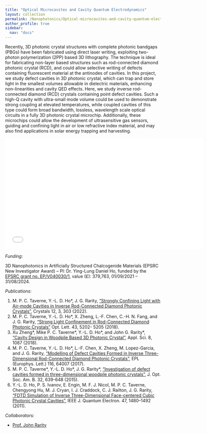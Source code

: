 ```yaml
---
title: "Optical Microcavites and Cavity Quantum Electrodynamics"
layout: collection
permalink: /Nanophotonics/Optical-microcavites-and-cavity-quantum-electrodynamics/
author_profile: true
sidebar:
  nav: "docs"
---
```


<!--**Optical Microcavites and Cavity Quantum Electrodynamics**-->

Recently, 3D photonic crystal structures with complete photonic bandgaps (PBGs) have been fabricated using direct laser writing, exploiting two-photon polymerization (2PP) based 3D lithography. The technique is ideal for fabricating non-layer based structures such as rod-connected diamond photonic crystal (RCD), and could allow selective writing of defects containing fluorescent  material at the antinodes of cavities. In this project, we study defect cavities in 3D photonic crystal, which can trap and store light in the smallest volumes allowable in dielectric materials, enhancing non-linearities and cavity QED effects. Here, we study inverse rod-connected diamond (RCD) crystals containing point defect cavities. Such a high-Q cavity with ultra-small mode volume could be used to demonstrate strong coupling at elevated temperatures, while coupled cavities of this type could form broad bandwidth, lossless, wavelength scale optical circuits in a fully 3D photonic crystal microchip. Additionally, these microchips could allow the development of ultrasensitive gas sensors, guiding and confining light in air or low refractive index material, and may also find applications in solar energy trapping and harvesting.

<img src="{{ site.url }}{{ site.baseurl }}/assets/research/RCD-OL.png" alt="">

<iframe width="640" height="360" src="{{ site.url }}{{ site.baseurl }}/assets/research/Strong%20light%20confinement%20in%203D%20photonic%20crystals.mp4" title="Strong light confinement in 3D photonic crystals" frameborder="0" allow="accelerometer; autoplay; clipboard-write; encrypted-media; gyroscope; picture-in-picture" allowfullscreen></iframe>

*Funding:*

3D Nanophotonics in Artificially Structured Chalcogenide Materials (EPSRC New Investigator Award) – PI: Dr. Ying-Lung Daniel Ho, funded by the [EPSRC grant no. EP/V040030/1](https://gow.epsrc.ukri.org/NGBOViewGrant.aspx?GrantRef=EP/V040030/1), value (£): 379,763, 01/09/2021 – 31/08/2024.

*Publications:*

1. M. P. C. Taverne, Y.-L. D. Ho*, J. G. Rarity, [“Strongly Confining Light with Air-mode Cavities in Inverse Rod-Connected Diamond Photonic Crystals”](https://doi.org/10.3390/cryst12030303), Crystals 12, 3, 303 (2022).
1. M. P. C. Taverne, Y.-L. D. Ho*, X. Zheng, L.-F. Chen, C.-H. N. Fang, and J. G. Rarity, [“Strong Light Confinement in Rod-Connected Diamond Photonic Crystals”](https://doi.org/10.1364/OL.43.005202) Opt. Lett. 43, 5202- 5205 (2018).
1. Xu Zheng*, Mike P. C. Taverne*, Y.-L. D. Ho*, and John G. Rarity*, [“Cavity Design in Woodpile Based 3D Photonic Crystal”](https://doi.org/10.3390/app8071087), Appl. Sci. 8, 1087 (2018).
1. M. P. C. Taverne, Y.-L. D. Ho*, L.-F. Chen, X. Zheng, M. Lopez-Garcia, and J. G. Rarity, [“Modelling of Defect Cavities Formed in Inverse Three-Dimensional Rod-Connected Diamond Photonic Crystals”](https://doi.org/10.1209/0295-5075/116/64007), EPL (Europhys. Lett.) 116, 64007 (2017).
4. M. P. C. Taverne*, Y.-L. D. Ho*, J. G. Rarity*, [“Investigation of defect cavities formed in three-dimensional woodpile photonic crystals”](https://doi.org/10.1364/JOSAB.32.000639), J. Opt. Soc. Am. B. 32, 639-648 (2015).
5. Y.-L. D. Ho, P. S. Ivanov, E. Engin, M. F. J. Nicol, M.  P. C. Taverne,  Chengyong Hu,  M. J. Cryan, I. J. Craddock, C. J. Railton, J. G. Rarity, [“FDTD Simulation of Inverse Three-Dimensional Face-centered Cubic Photonic Crystal Cavities”](https://doi.org/10.1109/JQE.2011.2170404), IEEE J. Quantum Electron. 47, 1480–1492 (2011).

*Collaborators:*

* [Prof. John Rarity](https://royalsociety.org/people/john-rarity-12147/)
